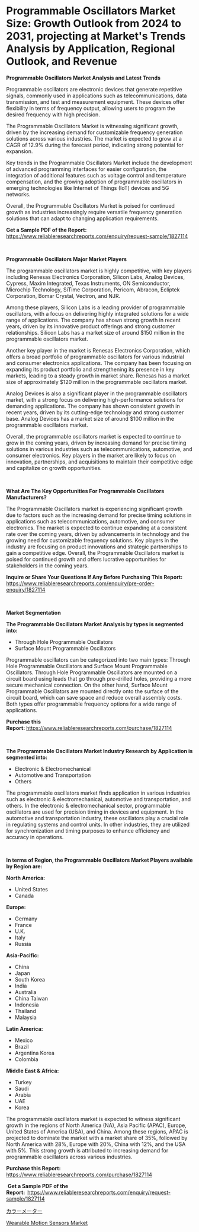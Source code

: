 <p><h1>Programmable Oscillators Market Size: Growth Outlook from 2024 to 2031, projecting at Market's Trends Analysis by Application, Regional Outlook, and Revenue</h1></p><p><strong>Programmable Oscillators Market Analysis and Latest Trends</strong></p>
<p><p>Programmable oscillators are electronic devices that generate repetitive signals, commonly used in applications such as telecommunications, data transmission, and test and measurement equipment. These devices offer flexibility in terms of frequency output, allowing users to program the desired frequency with high precision.</p><p>The Programmable Oscillators Market is witnessing significant growth, driven by the increasing demand for customizable frequency generation solutions across various industries. The market is expected to grow at a CAGR of 12.9% during the forecast period, indicating strong potential for expansion.</p><p>Key trends in the Programmable Oscillators Market include the development of advanced programming interfaces for easier configuration, the integration of additional features such as voltage control and temperature compensation, and the growing adoption of programmable oscillators in emerging technologies like Internet of Things (IoT) devices and 5G networks.</p><p>Overall, the Programmable Oscillators Market is poised for continued growth as industries increasingly require versatile frequency generation solutions that can adapt to changing application requirements.</p></p>
<p><strong>Get a Sample PDF of the Report:&nbsp;</strong> <a href="https://www.reliableresearchreports.com/enquiry/request-sample/1827114">https://www.reliableresearchreports.com/enquiry/request-sample/1827114</a></p>
<p>&nbsp;</p>
<p><strong>Programmable Oscillators Major Market Players</strong></p>
<p><p>The programmable oscillators market is highly competitive, with key players including Renesas Electronics Corporation, Silicon Labs, Analog Devices, Cypress, Maxim Integrated, Texas Instruments, ON Semiconductor, Microchip Technology, SiTime Corporation, Pericom, Abracon, Ecliptek Corporation, Bomar Crystal, Vectron, and NJR.</p><p>Among these players, Silicon Labs is a leading provider of programmable oscillators, with a focus on delivering highly integrated solutions for a wide range of applications. The company has shown strong growth in recent years, driven by its innovative product offerings and strong customer relationships. Silicon Labs has a market size of around $150 million in the programmable oscillators market.</p><p>Another key player in the market is Renesas Electronics Corporation, which offers a broad portfolio of programmable oscillators for various industrial and consumer electronics applications. The company has been focusing on expanding its product portfolio and strengthening its presence in key markets, leading to a steady growth in market share. Renesas has a market size of approximately $120 million in the programmable oscillators market.</p><p>Analog Devices is also a significant player in the programmable oscillators market, with a strong focus on delivering high-performance solutions for demanding applications. The company has shown consistent growth in recent years, driven by its cutting-edge technology and strong customer base. Analog Devices has a market size of around $100 million in the programmable oscillators market.</p><p>Overall, the programmable oscillators market is expected to continue to grow in the coming years, driven by increasing demand for precise timing solutions in various industries such as telecommunications, automotive, and consumer electronics. Key players in the market are likely to focus on innovation, partnerships, and acquisitions to maintain their competitive edge and capitalize on growth opportunities.</p></p>
<p>&nbsp;</p>
<p><strong>What Are The Key Opportunities For Programmable Oscillators Manufacturers?</strong></p>
<p><p>The Programmable Oscillators market is experiencing significant growth due to factors such as the increasing demand for precise timing solutions in applications such as telecommunications, automotive, and consumer electronics. The market is expected to continue expanding at a consistent rate over the coming years, driven by advancements in technology and the growing need for customizable frequency solutions. Key players in the industry are focusing on product innovations and strategic partnerships to gain a competitive edge. Overall, the Programmable Oscillators market is poised for continued growth and offers lucrative opportunities for stakeholders in the coming years.</p></p>
<p><strong>Inquire or Share Your Questions If Any Before Purchasing This Report:</strong> <a href="https://www.reliableresearchreports.com/enquiry/pre-order-enquiry/1827114">https://www.reliableresearchreports.com/enquiry/pre-order-enquiry/1827114</a></p>
<p>&nbsp;</p>
<p><strong>Market Segmentation</strong></p>
<p><strong>The Programmable Oscillators Market Analysis by types is segmented into:</strong></p>
<p><ul><li>Through Hole Programmable Oscillators</li><li>Surface Mount Programmable Oscillators</li></ul></p>
<p><p>Programmable oscillators can be categorized into two main types: Through Hole Programmable Oscillators and Surface Mount Programmable Oscillators. Through Hole Programmable Oscillators are mounted on a circuit board using leads that go through pre-drilled holes, providing a more secure mechanical connection. On the other hand, Surface Mount Programmable Oscillators are mounted directly onto the surface of the circuit board, which can save space and reduce overall assembly costs. Both types offer programmable frequency options for a wide range of applications.</p></p>
<p><strong>Purchase this Report:&nbsp;</strong><a href="https://www.reliableresearchreports.com/purchase/1827114">https://www.reliableresearchreports.com/purchase/1827114</a></p>
<p>&nbsp;</p>
<p><strong>The Programmable Oscillators Market Industry Research by Application is segmented into:</strong></p>
<p><ul><li>Electronic & Electromechanical</li><li>Automotive and Transportation</li><li>Others</li></ul></p>
<p><p>The programmable oscillators market finds application in various industries such as electronic & electromechanical, automotive and transportation, and others. In the electronic & electromechanical sector, programmable oscillators are used for precision timing in devices and equipment. In the automotive and transportation industry, these oscillators play a crucial role in regulating systems and control units. In other industries, they are utilized for synchronization and timing purposes to enhance efficiency and accuracy in operations.</p></p>
<p>&nbsp;</p>
<p><strong>In terms of Region, the Programmable Oscillators Market Players available by Region are:</strong></p>
<p>
    <p> <strong> North America: </strong>
        <ul>
            <li>United States</li>
            <li>Canada</li>
        </ul>
        </p> 
    <p> <strong> Europe: </strong>
        <ul>
            <li>Germany</li>
            <li>France</li>
            <li>U.K.</li>
            <li>Italy</li>
            <li>Russia</li>
        </ul>
        </p> 
    <p> <strong> Asia-Pacific: </strong>
        <ul>
            <li>China</li>
            <li>Japan</li>
            <li>South Korea</li>
            <li>India</li>
            <li>Australia</li>
            <li>China Taiwan</li>
            <li>Indonesia</li>
            <li>Thailand</li>
            <li>Malaysia</li>
        </ul>
        </p> 
    <p> <strong> Latin America: </strong>
        <ul>
            <li>Mexico</li>
            <li>Brazil</li>
            <li>Argentina Korea</li>
            <li>Colombia</li>
        </ul>
        </p> 
    <p> <strong> Middle East & Africa: </strong>
        <ul>
            <li>Turkey</li>
            <li>Saudi</li>
            <li>Arabia</li>
            <li>UAE</li>
            <li>Korea</li>
        </ul>
    </p>
    </p>
<p><p>The programmable oscillators market is expected to witness significant growth in the regions of North America (NA), Asia Pacific (APAC), Europe, United States of America (USA), and China. Among these regions, APAC is projected to dominate the market with a market share of 35%, followed by North America with 28%, Europe with 20%, China with 12%, and the USA with 5%. This strong growth is attributed to increasing demand for programmable oscillators across various industries.</p></p>
<p><strong>Purchase this Report: </strong><a href="https://www.reliableresearchreports.com/purchase/1827114">https://www.reliableresearchreports.com/purchase/1827114</a></p>
<p>&nbsp;<strong>Get a Sample PDF of the Report:&nbsp;&nbsp;</strong><a href="https://www.reliableresearchreports.com/enquiry/request-sample/1827114">https://www.reliableresearchreports.com/enquiry/request-sample/1827114</a></p>
<p><strong></strong></p>
<p><p><a href="https://github.com/xnljig2898992/Market-Research-Report-List-1/blob/main/853392611780.md">カラーメーター</a></p><p><a href="https://github.com/PeterParrish5/Market-Research-Report-List-4/blob/main/wearable-motion-sensors-market.md">Wearable Motion Sensors Market</a></p></p>